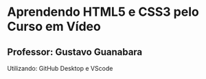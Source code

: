 # Aprendendo HTML5 e CSS3 pelo Curso em Vídeo
## Professor: Gustavo Guanabara

Utilizando: GitHub Desktop e VScode

